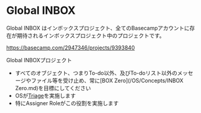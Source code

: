 # Global INBOX
Global INBOX はインボックスプロジェクト、全てのBasecampアカウントに存在が期待されるインボックスプロジェクト中のプロジェクトです。

https://basecamp.com/2947346/projects/9393840


Global INBOXプロジェクト
- すべてのオブジェクト、つまりTo-do以外、及びTo-doリスト以外のメッセージやファイル等を受け止め、常に[BOX Zero](/OS/Concepts/INBOX Zero.md)を目標にしてください
- OSが[Triage](/new_os/Workflow/Triage)を実施します
- 特にAssigner Roleがこの役割を実施します


